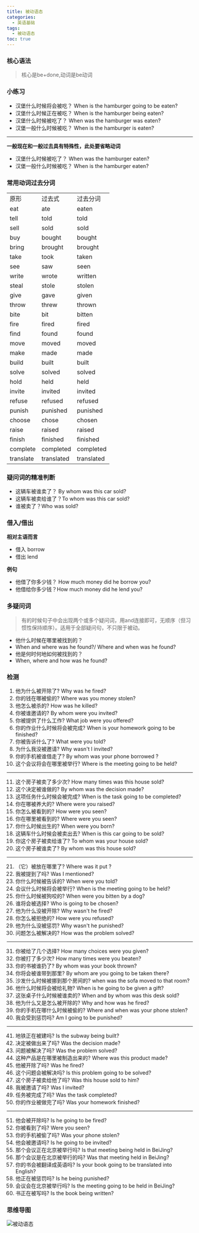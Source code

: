 ```yaml
---
title: 被动语态
categories:
  - 英语基础
tags:
  - 被动语态
toc: true 
---
```






### 核心语法

> 核心是be+done,动词是be动词


### 小练习

* 汉堡什么时候将会被吃？ When is the hamburger going to be eaten?
* 汉堡什么时候正在被吃？ When is the hamburger being  eaten?
* 汉堡什么时候被吃了？ When was the hamburger was eaten?
* 汉堡一般什么时候被吃？ When is the hamburger is  eaten?

---

**一般现在和一般过去具有特殊性，此处要省略动词**

* 汉堡什么时候被吃了？ When was the hamburger  eaten?
* 汉堡一般什么时候被吃？ When is the hamburger eaten?


### 常用动词过去分词

|           |            |            |
| --------- | ---------- | ---------- |
| 原形      | 过去式     | 过去分词   |
| eat       | ate        | eaten      |
| tell      | told       | told       |
| sell      | sold       | sold       |
| buy       | bought     | bought     |
| bring     | brought    | brought    |
| take      | took       | taken      |
| see       | saw        | seen       |
| write     | wrote      | written    |
| steal     | stole      | stolen     |
| give      | gave       | given      |
| throw     | threw      | thrown     |
| bite      | bit        | bitten     |
| fire      | fired      | fired      |
| find      | found      | found      |
| move      | moved      | moved      |
| make      | made       | made       |
| build     | built      | built      |
| solve     | solved     | solved     |
| hold      | held       | held       |
| invite    | invited    | invited    |
| refuse    | refused    | refused    |
| punish    | punished   | punished   |
| choose    | chose      | chosen     |
| raise     | raised     | raised     |
| finish    | finished   | finished   |
| complete  | completed  | completed  |
| translate | translated | translated |



### 疑问词的精准判断

* 这辆车被谁卖了？ By whom was this car sold?
* 这辆车被卖给谁了？To whom was this car sold?
* 谁被卖了？Who was sold?

### 借入/借出

**相对主语而言**

* 借入 borrow
* 借出 lend

**例句**

* 他借了你多少钱？ How much money did he borrow you?
* 他借给你多少钱？How much money did he lend you?

### 多疑问词

> 有的时候句子中会出现两个或多个疑问词，用and连接即可，无顺序（但习惯性保持顺序）。适用于全部疑问句，不只限于被动。

* 他什么时候在哪里被找到的？
* When and where was he found?/ Where and when was he found?
* 他是何时何地如何被找到的？
* When, where and how was he found?




### 检测

1. 他为什么被开除了?  Why was he fired?
2. 你的钱在哪被偷的?  Where was you money stolen?
3. 他怎么被杀的?  How was he killed?
4. 你被谁邀请的?  By whom were you invited?
5. 你被提供了什么工作?  What job were you offered?
6. 你的作业什么时候将会被完成? When is your homework going to be finished?
7. 你被告诉什么了?  What were you told?
8. 为什么我没被邀请? Why wasn't I invited?
9. 你的手机被谁借走了? By whom was your phone borrowed ?
10. 这个会议将会在哪里被举行? Where is the meeting going to be held?

---

11. 这个房子被卖了多少次? How many times was this house sold?
12. 这个决定被谁做的? By whom was  the decision made? 
13. 这项任务什么时候会被完成? When is the task going to be completed?
14. 你在哪被养大的? Where were you raised?
15. 你怎么被看到的?  How were you seen?
16. 你在哪里被看到的? Where were you seen?
17. 你什么时候出生的? When were you born?
18. 这辆车什么时候会被卖出去?  When is this car going to be sold?
19. 你这个房子被卖给谁了? To whom was your house sold?
20. 这个房子被谁卖了?  By whom was this house sold?
---

21. （它）被放在哪里了? Where was it put ?
22. 我被提到了吗? Was I mentioned?
23. 你什么时候被告诉的?  When were you told?
24. 会议什么时候将会被举行?  When is the meeting going to be held?
25. 你什么时候被狗咬的?  When were you bitten by a dog?
26. 谁将会被选择?  Who is going to be chosen?
27. 他为什么没被开除?  Why wasn't he fired?
28. 你怎么被拒绝的?  How were you refused?
29. 他为什么没被惩罚?  Why wasn't he punished?
30. 问题怎么被解决的? How was the problem solved?


---




31. 你被给了几个选择? How many choices were you given?
32. 你被打了多少次?  How many times were you beaten?
33. 你的书被谁扔了?  By whom was your book thrown?
34. 你将会被谁带到那里?  By whom are you going to be taken there?
35. 沙发什么时候被挪到那个房间的? when was the sofa moved to that room?
36. 他什么时候将会被给礼物? When is he going to be given a gift?
37. 这张桌子什么时候被谁卖的?  When and by whom was this desk sold?
38. 他为什么又是怎么被开除的?  Why and how was he fired?
39. 你的手机在哪什么时候被偷的?  Where and when was your phone stolen?
40. 我会受到惩罚吗?  Am I going to be punished?


---


41. 地铁正在被建吗? Is the subway being built?
42. 决定被做出来了吗? Was the decision made?
43. 问题被解决了吗?  Was the problem solved?
44. 这种产品是在哪里被制造出来的? Where was this  product made?
45. 他被开除了吗? Was he fired?
46. 这个问题会被解决吗? Is this problem going to be solved?
47. 这个房子被卖给他了吗?  Was this house sold to him?
48. 我被邀请了吗?  Was I invited?
49. 任务被完成了吗? Was the task completed?
50. 你的作业被做完了吗? Was your homework  finished?


---


51.  他会被开除吗?  Is he going to be fired?
52. 你被看到了吗? Were you seen?
53. 你的手机被偷了吗? Was your phone stolen?
54. 他会被邀请吗?  Is he going to be invited?
55. 那个会议正在北京被举行吗? Is that meeting being held in BeiJing?
56. 那个会议是在北京被举行的吗? Was that meeting held in BeiJing?
57. 你的书会被翻译成英语吗? Is your book going to be translated into English?
58. 他正在被惩罚吗? Is he being punished?
59. 会议会在北京被举行吗? Is the meeting going to be held in BeiJing?
60. 书正在被写吗?  Is the book being written?



### 思维导图

![被动语态](/img/xmind-png/被动语态.png)